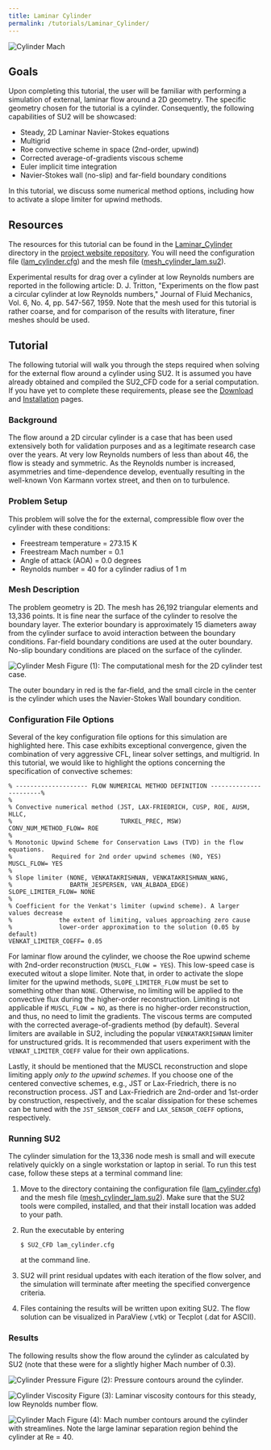 ```yaml
---
title: Laminar Cylinder
permalink: /tutorials/Laminar_Cylinder/
---
```


![Cylinder Mach](../../Laminar_Cylinder/images/cylinder_mach.png)

## Goals

Upon completing this tutorial, the user will be familiar with performing a simulation of external, laminar flow around a 2D geometry. The specific geometry chosen for the tutorial is a cylinder. Consequently, the following capabilities of SU2 will be showcased:
- Steady, 2D Laminar Navier-Stokes equations 
- Multigrid
- Roe convective scheme in space (2nd-order, upwind)
- Corrected average-of-gradients viscous scheme
- Euler implicit time integration
- Navier-Stokes wall (no-slip) and far-field boundary conditions

In this tutorial, we discuss some numerical method options, including how to activate a slope limiter for upwind methods.

## Resources

The resources for this tutorial can be found in the [Laminar_Cylinder](https://github.com/su2code/su2code.github.io/tree/master/Laminar_Cylinder) directory in the [project website repository](https://github.com/su2code/su2code.github.io). You will need the configuration file ([lam_cylinder.cfg](../../Laminar_Cylinder/lam_cylinder.cfg)) and the mesh file ([mesh_cylinder_lam.su2](../../Laminar_Cylinder/mesh_cylinder_lam.su2)).

Experimental results for drag over a cylinder at low Reynolds numbers are reported in the following article:
D. J. Tritton, "Experiments on the flow past a circular cylinder at low Reynolds numbers," Journal of Fluid Mechanics, Vol. 6, No. 4, pp. 547-567, 1959. Note that the mesh used for this tutorial is rather coarse, and for comparison of the results with literature, finer meshes should be used.

## Tutorial

The following tutorial will walk you through the steps required when solving for the external flow around a cylinder using SU2. It is assumed you have already obtained and compiled the SU2_CFD code for a serial computation. If you have yet to complete these requirements, please see the [Download](/docs/Download/) and [Installation](/docs/Installation/) pages.

### Background

The flow around a 2D circular cylinder is a case that has been used extensively both for validation purposes and as a legitimate research case over the years. At very low Reynolds numbers of less than about 46, the flow is steady and symmetric. As the Reynolds number is increased, asymmetries and time-dependence develop, eventually resulting in the well-known Von Karmann vortex street, and then on to turbulence.

### Problem Setup

This problem will solve the for the external, compressible flow over the cylinder with these conditions:
- Freestream temperature = 273.15 K
- Freestream Mach number = 0.1
- Angle of attack (AOA) = 0.0 degrees
- Reynolds number = 40 for a cylinder radius of 1 m 

### Mesh Description

The problem geometry is 2D. The mesh has 26,192 triangular elements and 13,336 points. It is fine near the surface of the cylinder to resolve the boundary layer. The exterior boundary is approximately 15 diameters away from the cylinder surface to avoid interaction between the boundary conditions. Far-field boundary conditions are used at the outer boundary. No-slip boundary conditions are placed on the surface of the cylinder. 

![Cylinder Mesh](../../Laminar_Cylinder/images/cylinder_mesh.png)
Figure (1): The computational mesh for the 2D cylinder test case. 

The outer boundary in red is the far-field, and the small circle in the center is the cylinder which uses the Navier-Stokes Wall boundary condition.

### Configuration File Options

Several of the key configuration file options for this simulation are highlighted here. This case exhibits exceptional convergence, given the combination of very aggressive CFL, linear solver settings, and multigrid. In this tutorial, we would like to highlight the options concerning the specification of convective schemes:

```
% -------------------- FLOW NUMERICAL METHOD DEFINITION -----------------------%
%
% Convective numerical method (JST, LAX-FRIEDRICH, CUSP, ROE, AUSM, HLLC,
%                              TURKEL_PREC, MSW)
CONV_NUM_METHOD_FLOW= ROE
%
% Monotonic Upwind Scheme for Conservation Laws (TVD) in the flow equations.
%           Required for 2nd order upwind schemes (NO, YES)
MUSCL_FLOW= YES
%
% Slope limiter (NONE, VENKATAKRISHNAN, VENKATAKRISHNAN_WANG,
%                BARTH_JESPERSEN, VAN_ALBADA_EDGE)
SLOPE_LIMITER_FLOW= NONE
%
% Coefficient for the Venkat's limiter (upwind scheme). A larger values decrease
%             the extent of limiting, values approaching zero cause
%             lower-order approximation to the solution (0.05 by default)
VENKAT_LIMITER_COEFF= 0.05
```

For laminar flow around the cylinder, we choose the Roe upwind scheme with 2nd-order reconstruction (`MUSCL_FLOW = YES`). This low-speed case is executed witout a slope limiter. Note that, in order to activate the slope limiter for the upwind methods, `SLOPE_LIMITER_FLOW` must be set to something other than `NONE`. Otherwise, no limiting will be applied to the convective flux during the higher-order reconstruction. Limiting is not applicable if `MUSCL_FLOW = NO`, as there is no higher-order reconstruction, and thus, no need to limit the gradients. The viscous terms are computed with the corrected average-of-gradients method (by default). Several limiters are available in SU2, including the popular `VENKATAKRISHNAN` limiter for unstructured grids. It is recommended that users experiment with the `VENKAT_LIMITER_COEFF` value for their own applications.

Lastly, it should be mentioned that the MUSCL reconstruction and slope limiting apply *only to the upwind schemes*. If you choose one of the centered convective schemes, e.g., JST or Lax-Friedrich, there is no reconstruction process. JST and Lax-Friedrich are 2nd-order and 1st-order by construction, respectively, and the scalar dissipation for these schemes can be tuned with the `JST_SENSOR_COEFF` and `LAX_SENSOR_COEFF` options, respectively.

### Running SU2

The cylinder simulation for the 13,336 node mesh is small and will execute relatively quickly on a single workstation or laptop in serial. To run this test case, follow these steps at a terminal command line:
 1. Move to the directory containing the configuration file ([lam_cylinder.cfg](lam_cylinder.cfg)) and the mesh file ([mesh_cylinder_lam.su2](mesh_cylinder_lam.su2)). Make sure that the SU2 tools were compiled, installed, and that their install location was added to your path.
 2. Run the executable by entering 
 
    ```
    $ SU2_CFD lam_cylinder.cfg
    ```
   
    at the command line.
 3. SU2 will print residual updates with each iteration of the flow solver, and the simulation will terminate after meeting the specified convergence criteria.
 4. Files containing the results will be written upon exiting SU2. The flow solution can be visualized in ParaView (.vtk) or Tecplot (.dat for ASCII).

### Results

The following results show the flow around the cylinder as calculated by SU2 (note that these were for a slightly higher Mach number of 0.3).

![Cylinder Pressure](../../Laminar_Cylinder/images/cylinder_pressure.png)
Figure (2): Pressure contours around the cylinder.

![Cylinder Viscosity](../../Laminar_Cylinder/images/cylinder_lam_visc.png)
Figure (3): Laminar viscosity contours for this steady, low Reynolds number flow.

![Cylinder Mach](../../Laminar_Cylinder/images/cylinder_mach.png)
Figure (4): Mach number contours around the cylinder with streamlines. Note the large laminar separation region behind the cylinder at Re = 40.
